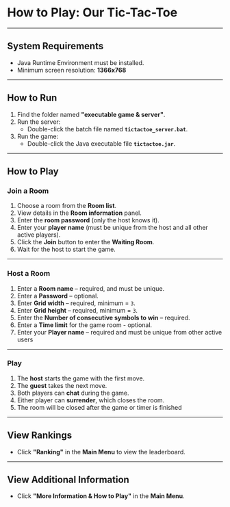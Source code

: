 # How to Play: Our Tic-Tac-Toe

---

## System Requirements
- Java Runtime Environment must be installed.
- Minimum screen resolution: **1366x768**

---

## How to Run

1. Find the folder named **"executable game & server"**.
2. Run the server:
   - Double-click the batch file named **`tictactoe_server.bat`**.
3. Run the game:
   - Double-click the Java executable file **`tictactoe.jar`**.

---

## How to Play

### Join a Room

1. Choose a room from the **Room list**.
2. View details in the **Room information** panel.
3. Enter the **room password** (only the host knows it).
4. Enter your **player name** (must be unique from the host and all other active players).
5. Click the **Join** button to enter the **Waiting Room**.
6. Wait for the host to start the game.

---

### Host a Room

1. Enter a **Room name** – required, and must be unique.
2. Enter a **Password** – optional.
3. Enter **Grid width** – required, minimum = `3`.
4. Enter **Grid height** – required, minimum = `3`.
5. Enter the **Number of consecutive symbols to win** – required.
6. Enter a **Time limit** for the game room - optional.
7. Enter your **Player name** – required and must be unique from other active users

---

### Play

1. The **host** starts the game with the first move.
2. The **guest** takes the next move.
3. Both players can **chat** during the game.
4. Either player can **surrender**, which closes the room.
5. The room will be closed after the game or timer is finished

---

## View Rankings

- Click **"Ranking"** in the **Main Menu** to view the leaderboard.

---

## View Additional Information

- Click **"More Information & How to Play"** in the **Main Menu**.
